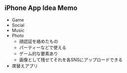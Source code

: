 ## iPhone App Idea Memo  
- Game
- Social
- Music
- Photo
	- 顔認証を絡めたもの
	- パーティーなどで使える
	- ゲーム的な要素あり
	- 画像として残せてそれを各SNSにアップロードできる
- 席替えアプリ
	